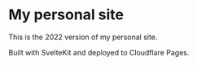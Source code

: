 # My personal site

This is the 2022 version of my personal site.

Built with SvelteKit and deployed to Cloudflare Pages.
